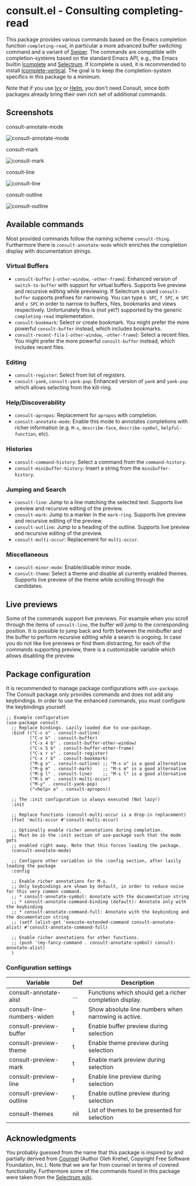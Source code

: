 # consult.el - Consulting completing-read

This package provides various commands based on the Emacs completion function `completing-read`, in particular
a more advanced buffer switching command and a variant of [Swiper](https://github.com/abo-abo/swiper#swiper).
The commands are compatible with completion-systems based on the standard Emacs API,
e.g., the Emacs builtin [Icomplete](https://www.gnu.org/software/emacs/manual/html_node/emacs/Icomplete.html) and
[Selectrum](https://github.com/raxod502/selectrum). If Icomplete is used, it is recommended
to install [Icomplete-vertical](https://github.com/oantolin/icomplete-vertical).
The goal is to keep the completion-system specifics in this package to a minimum.

Note that if you use [Ivy](https://github.com/abo-abo/swiper#ivy)
or [Helm](https://github.com/emacs-helm/helm), you don't need Consult,
since both packages already bring their own rich set of additional commands.

## Screenshots

consult-annotate-mode

![consult-annotate-mode](https://github.com/minad/consult/blob/master/images/consult-annotate-mode.png?raw=true|height)

consult-mark

![consult-mark](https://github.com/minad/consult/blob/master/images/consult-mark.png?raw=true|height)

consult-line

![consult-line](https://github.com/minad/consult/blob/master/images/consult-line.png?raw=true)

consult-outline

![consult-outline](https://github.com/minad/consult/blob/master/images/consult-outline.png?raw=true)

## Available commands

Most provided commands follow the naming scheme `consult-thing`. Furthermore there is `consult-annotate-mode` which enriches
the completion display with documentation strings.

### Virtual Buffers

  * `consult-buffer` (`-other-window`, `-other-frame`): Enhanced version of `switch-to-buffer` with support for virtual buffers.
     Supports live preview and recursive editing while previewing.
     If Selectrum is used `consult-buffer` supports prefixes for narrowing.
     You can type `b SPC`, `f SPC`, `m SPC` and `v SPC` in order to narrow
     to buffers, files, bookmarks and views respectively.
     Unfortunately this is (not yet?) supported by the generic `completing-read` implementation.
  * `consult-bookmark`: Select or create bookmark. You might prefer the more powerful `consult-buffer` instead, which includes bookmarks.
  * `consult-recent-file` (`-other-window`, `-other-frame`): Select a recent files.
     You might prefer the more powerful `consult-buffer` instead, which includes recent files.

### Editing

  * `consult-register`: Select from list of registers.
  * `consult-yank`, `consult-yank-pop`: Enhanced version of `yank` and `yank-pop` which allows selecting from the kill-ring.

### Help/Discoverability

  * `consult-apropos`: Replacement for `apropos` with completion.
  * `consult-annotate-mode`: Enable this mode to annotates completions with richer information
    (e.g. `M-x`, `describe-face`, `describe-symbol`, `helpful-function`, etc).

### Histories

  * `consult-command-history`: Select a command from the `command-history`.
  * `consult-minibuffer-history`: Insert a string from the `minibuffer-history`.

### Jumping and Search

  * `consult-line`: Jump to a line matching the selected text. Supports live preview and recursive editing of the preview.
  * `consult-mark`: Jump to a marker in the `mark-ring`. Supports live preview and recursive editing of the preview.
  * `consult-outline`: Jump to a heading of the outline. Supports live preview and recursive editing of the preview.
  * `consult-multi-occur`: Replacement for `multi-occur`.

### Miscellaneous

  * `consult-minor-mode`: Enable/disable minor mode.
  * `consult-theme`: Select a theme and disable all currently enabled themes. Supports live preview of the theme while
    scrolling through the candidates.

## Live previews

Some of the commands support live previews. For example when you scroll through the items of `consult-line`,
the buffer will jump to the corresponding position. It is possible to jump back and forth between
the minibuffer and the buffer to perform recursive editing while a search is ongoing. In case
you do not like live previews or find them distracting, for each of the commands supporting preview, there
is a customizable variable which allows disabling the preview.

## Package configuration

It is recommended to manage package configurations with `use-package`.
The Consult package only provides commands and does not add any keybindings. In order to
use the enhanced commands, you must configure the keybindings yourself.

~~~ elisp
;; Example configuration
(use-package consult
  ;; Replace bindings. Lazily loaded due to use-package.
  :bind (("C-c o" . consult-outline)
         ("C-x b" . consult-buffer)
         ("C-x 4 b" . consult-buffer-other-window)
         ("C-x 5 b" . consult-buffer-other-frame)
         ("C-x r x" . consult-register)
         ("C-x r b" . consult-bookmark)
         ("M-g o" . consult-outline) ;; "M-s o" is a good alternative
         ("M-g m" . consult-mark)    ;; "M-s m" is a good alternative
         ("M-g l" . consult-line)    ;; "M-s l" is a good alternative
         ("M-s m" . consult-multi-occur)
         ("M-y" . consult-yank-pop)
         ("<help> a" . consult-apropos))

  ;; The :init configuration is always executed (Not lazy!)
  :init

  ;; Replace functions (consult-multi-occur is a drop-in replacement)
  (fset 'multi-occur #'consult-multi-occur)

  ;; Optionally enable richer annotations during completion.
  ;; Must be in the :init section of use-package such that the mode gets
  ;; enabled right away. Note that this forces loading the package.
  (consult-annotate-mode)

  ;; Configure other variables in the :config section, after lazily loading the package
  :config

  ;; Enable richer annotations for M-x.
  ;; Only keybindings are shown by default, in order to reduce noise for this very common command.
  ;; * consult-annotate-symbol: Annotate with the documentation string
  ;; * consult-annotate-command-binding (default): Annotate only with the keybinding
  ;; * consult-annotate-command-full: Annotate with the keybinding and the documentation string
  ;; (setf (alist-get 'execute-extended-command consult-annotate-alist) #'consult-annotate-command-full)

  ;; Enable richer annotations for other functions.
  ;; (push '(my-fancy-command . consult-annotate-symbol) consult-annotate-alist)
  )
~~~

### Configuration settings

| Variable                   | Def | Description                                             |
|----------------------------|-----|---------------------------------------------------------|
| consult-annotate-alist     | …   | Functions which should get a richer completion display. |
| consult-line-numbers-widen | t   | Show absolute line numbers when narrowing is active.    |
| consult-preview-buffer     | t   | Enable buffer preview during selection                  |
| consult-preview-theme      | t   | Enable theme preview during selection                   |
| consult-preview-mark       | t   | Enable mark preview during selection                    |
| consult-preview-line       | t   | Enable line preview during selection                    |
| consult-preview-outline    | t   | Enable outline preview during selection                 |
| consult-themes             | nil | List of themes to be presented for selection            |

## Acknowledgments

You probably guessed from the name that this package is inspired by and partially derived from
[Counsel](https://github.com/abo-abo/swiper#counsel) (Author Oleh Krehel, Copyright Free Software Foundation, Inc.).
Note that we are far from counsel in terms of covered functionality.
Furthermore some of the commands found in this package were taken from the
[Selectrum wiki](https://github.com/raxod502/selectrum/wiki/Useful-Commands).
